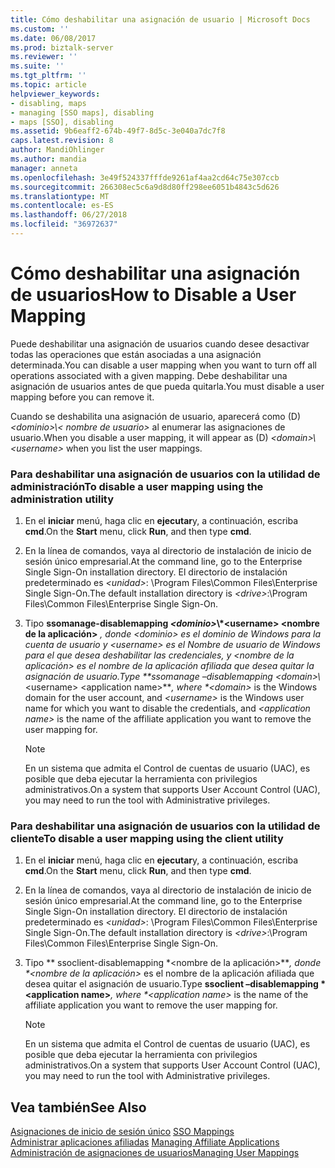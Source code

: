 ```yaml
---
title: Cómo deshabilitar una asignación de usuario | Microsoft Docs
ms.custom: ''
ms.date: 06/08/2017
ms.prod: biztalk-server
ms.reviewer: ''
ms.suite: ''
ms.tgt_pltfrm: ''
ms.topic: article
helpviewer_keywords:
- disabling, maps
- managing [SSO maps], disabling
- maps [SSO], disabling
ms.assetid: 9b6eaff2-674b-49f7-8d5c-3e040a7dc7f8
caps.latest.revision: 8
author: MandiOhlinger
ms.author: mandia
manager: anneta
ms.openlocfilehash: 3e49f524337fffde9261af4aa2cd64c75e307ccb
ms.sourcegitcommit: 266308ec5c6a9d8d80ff298ee6051b4843c5d626
ms.translationtype: MT
ms.contentlocale: es-ES
ms.lasthandoff: 06/27/2018
ms.locfileid: "36972637"
---
```

# <a name="how-to-disable-a-user-mapping"></a><span data-ttu-id="e26e0-102">Cómo deshabilitar una asignación de usuarios</span><span class="sxs-lookup"><span data-stu-id="e26e0-102">How to Disable a User Mapping</span></span>
<span data-ttu-id="e26e0-103">Puede deshabilitar una asignación de usuarios cuando desee desactivar todas las operaciones que están asociadas a una asignación determinada.</span><span class="sxs-lookup"><span data-stu-id="e26e0-103">You can disable a user mapping when you want to turn off all operations associated with a given mapping.</span></span> <span data-ttu-id="e26e0-104">Debe deshabilitar una asignación de usuarios antes de que pueda quitarla.</span><span class="sxs-lookup"><span data-stu-id="e26e0-104">You must disable a user mapping before you can remove it.</span></span>  
  
 <span data-ttu-id="e26e0-105">Cuando se deshabilita una asignación de usuario, aparecerá como (D) *\<dominio\>\\< nombre de usuario\>* al enumerar las asignaciones de usuario.</span><span class="sxs-lookup"><span data-stu-id="e26e0-105">When you disable a user mapping, it will appear as (D) *\<domain\>\\<username\>* when you list the user mappings.</span></span>  
  
### <a name="to-disable-a-user-mapping-using-the-administration-utility"></a><span data-ttu-id="e26e0-106">Para deshabilitar una asignación de usuarios con la utilidad de administración</span><span class="sxs-lookup"><span data-stu-id="e26e0-106">To disable a user mapping using the administration utility</span></span>  
  
1. <span data-ttu-id="e26e0-107">En el **iniciar** menú, haga clic en **ejecutar**y, a continuación, escriba **cmd**.</span><span class="sxs-lookup"><span data-stu-id="e26e0-107">On the **Start** menu, click **Run**, and then type **cmd**.</span></span>  
  
2. <span data-ttu-id="e26e0-108">En la línea de comandos, vaya al directorio de instalación de inicio de sesión único empresarial.</span><span class="sxs-lookup"><span data-stu-id="e26e0-108">At the command line, go to the Enterprise Single Sign-On installation directory.</span></span> <span data-ttu-id="e26e0-109">El directorio de instalación predeterminado es  *\<unidad\>*: \Program Files\Common Files\Enterprise Single Sign-On.</span><span class="sxs-lookup"><span data-stu-id="e26e0-109">The default installation directory is *\<drive\>*:\Program Files\Common Files\Enterprise Single Sign-On.</span></span>  
  
3. <span data-ttu-id="e26e0-110">Tipo **ssomanage-disablemapping  *\<dominio\>*\\*\<username\> \<nombre de la aplicación\>**  <em>, donde *\<dominio\></em>  es el dominio de Windows para la cuenta de usuario y *\<username\>* es el Nombre de usuario de Windows para el que desea deshabilitar las credenciales, y *\<nombre de la aplicación\>* es el nombre de la aplicación afiliada que desea quitar la asignación de usuario.</span><span class="sxs-lookup"><span data-stu-id="e26e0-110">Type **ssomanage –disablemapping *\<domain\>*\\*\<username\> \<application name\>**<em>, where *\<domain\></em> is the Windows domain for the user account, and *\<username\>* is the Windows user name for which you want to disable the credentials, and *\<application name\>* is the name of the affiliate application you want to remove the user mapping for.</span></span>  
  
   > [!NOTE]
   >  <span data-ttu-id="e26e0-111">En un sistema que admita el Control de cuentas de usuario (UAC), es posible que deba ejecutar la herramienta con privilegios administrativos.</span><span class="sxs-lookup"><span data-stu-id="e26e0-111">On a system that supports User Account Control (UAC), you may need to run the tool with Administrative privileges.</span></span>  
  
### <a name="to-disable-a-user-mapping-using-the-client-utility"></a><span data-ttu-id="e26e0-112">Para deshabilitar una asignación de usuarios con la utilidad de cliente</span><span class="sxs-lookup"><span data-stu-id="e26e0-112">To disable a user mapping using the client utility</span></span>  
  
1. <span data-ttu-id="e26e0-113">En el **iniciar** menú, haga clic en **ejecutar**y, a continuación, escriba **cmd**.</span><span class="sxs-lookup"><span data-stu-id="e26e0-113">On the **Start** menu, click **Run**, and then type **cmd**.</span></span>  
  
2. <span data-ttu-id="e26e0-114">En la línea de comandos, vaya al directorio de instalación de inicio de sesión único empresarial.</span><span class="sxs-lookup"><span data-stu-id="e26e0-114">At the command line, go to the Enterprise Single Sign-On installation directory.</span></span> <span data-ttu-id="e26e0-115">El directorio de instalación predeterminado es  *\<unidad\>*: \Program Files\Common Files\Enterprise Single Sign-On.</span><span class="sxs-lookup"><span data-stu-id="e26e0-115">The default installation directory is *\<drive\>*:\Program Files\Common Files\Enterprise Single Sign-On.</span></span>  
  
3. <span data-ttu-id="e26e0-116">Tipo ** ssoclient-disablemapping *\<nombre de la aplicación\>**<em>, donde *\<nombre de la aplicación\></em>  es el nombre de la aplicación afiliada que desea quitar el asignación de usuario.</span><span class="sxs-lookup"><span data-stu-id="e26e0-116">Type **ssoclient –disablemapping *\<application name\>**<em>, where *\<application name\></em> is the name of the affiliate application you want to remove the user mapping for.</span></span>  
  
   > [!NOTE]
   >  <span data-ttu-id="e26e0-117">En un sistema que admita el Control de cuentas de usuario (UAC), es posible que deba ejecutar la herramienta con privilegios administrativos.</span><span class="sxs-lookup"><span data-stu-id="e26e0-117">On a system that supports User Account Control (UAC), you may need to run the tool with Administrative privileges.</span></span>  
  
## <a name="see-also"></a><span data-ttu-id="e26e0-118">Vea también</span><span class="sxs-lookup"><span data-stu-id="e26e0-118">See Also</span></span>  
 <span data-ttu-id="e26e0-119">[Asignaciones de inicio de sesión único](../core/sso-mappings.md) </span><span class="sxs-lookup"><span data-stu-id="e26e0-119">[SSO Mappings](../core/sso-mappings.md) </span></span>  
 <span data-ttu-id="e26e0-120">[Administrar aplicaciones afiliadas](../core/managing-affiliate-applications.md) </span><span class="sxs-lookup"><span data-stu-id="e26e0-120">[Managing Affiliate Applications](../core/managing-affiliate-applications.md) </span></span>  
 [<span data-ttu-id="e26e0-121">Administración de asignaciones de usuarios</span><span class="sxs-lookup"><span data-stu-id="e26e0-121">Managing User Mappings</span></span>](../core/managing-user-mappings.md)